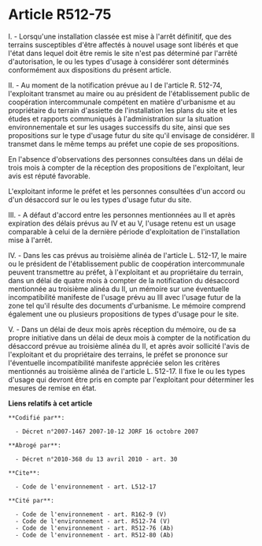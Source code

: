 # Article R512-75

I. - Lorsqu'une installation classée est mise à l'arrêt définitif, que des terrains susceptibles d'être affectés à nouvel
usage sont libérés et que l'état dans lequel doit être remis le site n'est pas déterminé par l'arrêté d'autorisation, le ou
les types d'usage à considérer sont déterminés conformément aux dispositions du présent article.

II. - Au moment de la notification prévue au I de l'article R. 512-74, l'exploitant transmet au maire ou au président de
l'établissement public de coopération intercommunale compétent en matière d'urbanisme et au propriétaire du terrain
d'assiette de l'installation les plans du site et les études et rapports communiqués à l'administration sur la situation
environnementale et sur les usages successifs du site, ainsi que ses propositions sur le type d'usage futur du site qu'il
envisage de considérer. Il transmet dans le même temps au préfet une copie de ses propositions.

En l'absence d'observations des personnes consultées dans un délai de trois mois à compter de la réception des propositions
de l'exploitant, leur avis est réputé favorable.

L'exploitant informe le préfet et les personnes consultées d'un accord ou d'un désaccord sur le ou les types d'usage futur du
site.

III. - A défaut d'accord entre les personnes mentionnées au II et après expiration des délais prévus au IV et au V, l'usage
retenu est un usage comparable à celui de la dernière période d'exploitation de l'installation mise à l'arrêt.

IV. - Dans les cas prévus au troisième alinéa de l'article L. 512-17, le maire ou le président de l'établissement public de
coopération intercommunale peuvent transmettre au préfet, à l'exploitant et au propriétaire du terrain, dans un délai de
quatre mois à compter de la notification du désaccord mentionnée au troisième alinéa du II, un mémoire sur une éventuelle
incompatibilité manifeste de l'usage prévu au III avec l'usage futur de la zone tel qu'il résulte des documents d'urbanisme.
Le mémoire comprend également une ou plusieurs propositions de types d'usage pour le site.

V. - Dans un délai de deux mois après réception du mémoire, ou de sa propre initiative dans un délai de deux mois à compter
de la notification du désaccord prévue au troisième alinéa du II, et après avoir sollicité l'avis de l'exploitant et du
propriétaire des terrains, le préfet se prononce sur l'éventuelle incompatibilité manifeste appréciée selon les critères
mentionnés au troisième alinéa de l'article L. 512-17. Il fixe le ou les types d'usage qui devront être pris en compte par
l'exploitant pour déterminer les mesures de remise en état.

**Liens relatifs à cet article**

	**Codifié par**:

	  - Décret n°2007-1467 2007-10-12 JORF 16 octobre 2007

	**Abrogé par**:

	  - Décret n°2010-368 du 13 avril 2010 - art. 30

	**Cite**:

	  - Code de l'environnement - art. L512-17

	**Cité par**:

	  - Code de l'environnement - art. R162-9 (V)
	  - Code de l'environnement - art. R512-74 (V)
	  - Code de l'environnement - art. R512-76 (Ab)
	  - Code de l'environnement - art. R512-80 (Ab)
